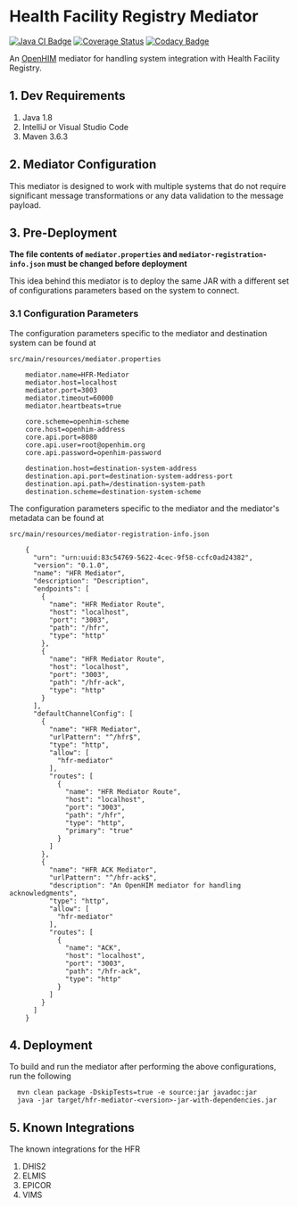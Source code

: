 # Health Facility Registry Mediator
[![Java CI Badge](https://github.com/SoftmedTanzania/hfr-mediator/workflows/Java%20CI%20with%20Maven/badge.svg)](https://github.com/SoftmedTanzania/hfr-mediator/actions?query=workflow%3A%22Java+CI+with+Maven%22)
[![Coverage Status](https://coveralls.io/repos/github/SoftmedTanzania/hfr-mediator/badge.svg?branch=development)](https://coveralls.io/github/SoftmedTanzania/hfr-mediator?branch=development)
[![Codacy Badge](https://app.codacy.com/project/badge/Grade/647b7d4897a443b7af7fd160f148c81b)](https://www.codacy.com/gh/SoftmedTanzania/hfr-mediator/dashboard?utm_source=github.com&amp;utm_medium=referral&amp;utm_content=SoftmedTanzania/hfr-mediator&amp;utm_campaign=Badge_Grade)

An [OpenHIM](http://openhim.org/) mediator for handling system integration  with Health Facility Registry.

## 1. Dev Requirements

1. Java 1.8
2. IntelliJ or Visual Studio Code
3. Maven 3.6.3

## 2. Mediator Configuration

This mediator is designed to work with multiple systems that do not require significant message transformations
or any data validation to the message payload.

## 3. Pre-Deployment

**The file contents of `mediator.properties` and `mediator-registration-info.json` must be changed before deployment**

This idea behind this mediator is to deploy the same JAR with a different set of configurations parameters
based on the system to connect.

### 3.1 Configuration Parameters
The configuration parameters specific to the mediator and destination system can be found at

`src/main/resources/mediator.properties`

```
    mediator.name=HFR-Mediator
    mediator.host=localhost
    mediator.port=3003
    mediator.timeout=60000
    mediator.heartbeats=true
    
    core.scheme=openhim-scheme
    core.host=openhim-address
    core.api.port=8080
    core.api.user=root@openhim.org
    core.api.password=openhim-password
    
    destination.host=destination-system-address
    destination.api.port=destination-system-address-port
    destination.api.path=/destination-system-path
    destination.scheme=destination-system-scheme
```

The configuration parameters specific to the mediator and the mediator's metadata can be found at 

`src/main/resources/mediator-registration-info.json`

```
    {
      "urn": "urn:uuid:83c54769-5622-4cec-9f58-ccfc0ad24382",
      "version": "0.1.0",
      "name": "HFR Mediator",
      "description": "Description",
      "endpoints": [
        {
          "name": "HFR Mediator Route",
          "host": "localhost",
          "port": "3003",
          "path": "/hfr",
          "type": "http"
        },
        {
          "name": "HFR Mediator Route",
          "host": "localhost",
          "port": "3003",
          "path": "/hfr-ack",
          "type": "http"
        }
      ],
      "defaultChannelConfig": [
        {
          "name": "HFR Mediator",
          "urlPattern": "^/hfr$",
          "type": "http",
          "allow": [
            "hfr-mediator"
          ],
          "routes": [
            {
              "name": "HFR Mediator Route",
              "host": "localhost",
              "port": "3003",
              "path": "/hfr",
              "type": "http",
              "primary": "true"
            }
          ]
        },
        {
          "name": "HFR ACK Mediator",
          "urlPattern": "^/hfr-ack$",
          "description": "An OpenHIM mediator for handling acknowledgments",
          "type": "http",
          "allow": [
            "hfr-mediator"
          ],
          "routes": [
            {
              "name": "ACK",
              "host": "localhost",
              "port": "3003",
              "path": "/hfr-ack",
              "type": "http"
            }
          ]
        }
      ]
    }
```

## 4. Deployment

To build and run the mediator after performing the above configurations, run the following

```
  mvn clean package -DskipTests=true -e source:jar javadoc:jar
  java -jar target/hfr-mediator-<version>-jar-with-dependencies.jar
```

## 5. Known Integrations

The known integrations for the HFR

1. DHIS2
2. ELMIS
3. EPICOR
4. VIMS